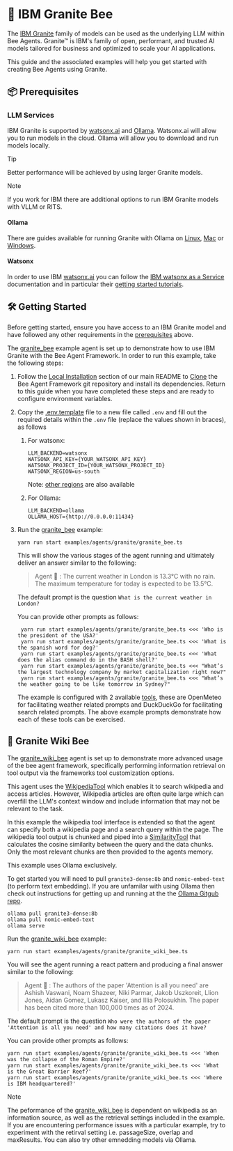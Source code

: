 # 🐝 IBM Granite Bee

The [IBM Granite](https://www.ibm.com/granite) family of models can be used as the underlying LLM within Bee Agents. Granite™ is IBM's family of open, performant, and trusted AI models tailored for business and optimized to scale your AI applications.

This guide and the associated examples will help you get started with creating Bee Agents using Granite.

## 📦 Prerequisites

### LLM Services

IBM Granite is supported by [watsonx.ai](https://www.ibm.com/products/watsonx-ai) and [Ollama](https://ollama.com/). Watsonx.ai will allow you to run models in the cloud. Ollama will allow you to download and run models locally.

> [!TIP]
> Better performance will be achieved by using larger Granite models.

> [!NOTE]
> If you work for IBM there are additional options to run IBM Granite models with VLLM or RITS.

#### Ollama

There are guides available for running Granite with Ollama on [Linux](https://www.ibm.com/granite/docs/run/granite-on-linux/granite/), [Mac](https://www.ibm.com/granite/docs/run/granite-on-mac/granite/) or [Windows](https://www.ibm.com/granite/docs/run/granite-on-windows/granite/).

#### Watsonx

In order to use IBM [watsonx.ai](https://www.ibm.com/products/watsonx-ai) you can follow the [IBM watsonx as a Service](https://www.ibm.com/docs/en/watsonx/saas) documentation and in particular their [getting started tutorials](https://www.ibm.com/docs/en/watsonx/saas?topic=getting-started-tutorials).

## 🛠️ Getting Started

Before getting started, ensure you have access to an IBM Granite model and have followed any other requirements in the [prerequisites](#prerequisites) above.

The [granite_bee](/examples/agents/granite/granite_bee.ts) example agent is set up to demonstrate how to use IBM Granite with the Bee Agent Framework. In order to run this example, take the following steps:

1. Follow the [Local Installation](https://github.com/i-am-bee/bee-agent-framework?tab=readme-ov-file#local-installation) section of our main README to [Clone](https://docs.github.com/en/repositories/creating-and-managing-repositories/cloning-a-repository) the Bee Agent Framework git repository and install its dependencies. Return to this guide when you have completed these steps and are ready to configure environment variables.

1. Copy the [.env.template](/.env.template) file to a new file called `.env` and fill out the required details within the `.env` file (replace the values shown in braces), as follows

   1. For watsonx:

      ```.env
      LLM_BACKEND=watsonx
      WATSONX_API_KEY={YOUR_WATSONX_API_KEY}
      WATSONX_PROJECT_ID={YOUR_WATSONX_PROJECT_ID}
      WATSONX_REGION=us-south
      ```

      Note: [other regions](https://www.ibm.com/docs/en/watsonx/saas?topic=integrations-regional-availability-cloud) are also available

   1. For Ollama:

      ```.env
      LLM_BACKEND=ollama
      OLLAMA_HOST={http://0.0.0.0:11434}
      ```

1. Run the [granite_bee](/examples/agents/granite/granite_bee.ts) example:

   ```shell
   yarn run start examples/agents/granite/granite_bee.ts
   ```

   This will show the various stages of the agent running and ultimately deliver an answer similar to the following:

   > Agent 🤖 : The current weather in London is 13.3°C with no rain. The maximum temperature for today is expected to be 13.5°C.

   The default prompt is the question `What is the current weather in London?`

   You can provide other prompts as follows:

   ```shell
    yarn run start examples/agents/granite/granite_bee.ts <<< 'Who is the president of the USA?'
    yarn run start examples/agents/granite/granite_bee.ts <<< 'What is the spanish word for dog?'
    yarn run start examples/agents/granite/granite_bee.ts <<< 'What does the alias command do in the BASH shell?'
    yarn run start examples/agents/granite/granite_bee.ts <<< "What’s the largest technology company by market capitalization right now?"
    yarn run start examples/agents/granite/granite_bee.ts <<< "What’s the weather going to be like tomorrow in Sydney?"
   ```

   The example is configured with 2 available [tools](/docs/tools.md), these are OpenMeteo for facilitating weather related prompts and DuckDuckGo for facilitating search related prompts. The above example prompts demonstrate how each of these tools can be exercised.

## 🤖 Granite Wiki Bee

The [granite_wiki_bee](/examples/agents/granite/granite_wiki_bee.ts) agent is set up to demonstrate more advanced usage of the bee agent framework, specifically performing information retrieval on tool output via the frameworks tool customization options.

This agent uses the [WikipediaTool](/src/tools/search/wikipedia.ts) which enables it to search wikipedia and access articles. However, Wikipedia articles are often quite large which can overfill the LLM's context window and include information that may not be relevant to the task.

In this example the wikipedia tool interface is extended so that the agent can specify both a wikipedia page and a search query within the page. The wikipedia tool output is chunked and piped into a [SimilarityTool](/src/tools/similarity.ts) that calculates the cosine similarity between the query and the data chunks. Only the most relevant chunks are then provided to the agents memory.

This example uses Ollama exclusively.

To get started you will need to pull `granite3-dense:8b` and `nomic-embed-text` (to perform text embedding). If you are unfamilar with using Ollama then check out instructions for getting up and running at the the [Ollama Gitgub repo](https://github.com/ollama/ollama).

```shell
ollama pull granite3-dense:8b
ollama pull nomic-embed-text
ollama serve
```

Run the [granite_wiki_bee](/examples/agents/granite/granite_wiki_bee.ts) example:

```shell
yarn run start examples/agents/granite/granite_wiki_bee.ts
```

You will see the agent running a react pattern and producing a final answer similar to the following:

> Agent 🤖 : The authors of the paper 'Attention is all you need' are Ashish Vaswani, Noam Shazeer, Niki Parmar, Jakob Uszkoreit, Llion Jones, Aidan Gomez, Lukasz Kaiser, and Illia Polosukhin. The paper has been cited more than 100,000 times as of 2024.

The default prompt is the question `Who were the authors of the paper 'Attention is all you need' and how many citations does it have?`

You can provide other prompts as follows:

```shell
yarn run start examples/agents/granite/granite_wiki_bee.ts <<< 'When was the collapse of the Roman Empire?'
yarn run start examples/agents/granite/granite_wiki_bee.ts <<< 'What is the Great Barrier Reef?'
yarn run start examples/agents/granite/granite_wiki_bee.ts <<< 'Where is IBM headquartered?'
```

> [!NOTE]
> The peformance of the [granite_wiki_bee](/examples/agents/granite/granite_wiki_bee.ts) is dependent on wikipedia as an information source, as well as the retrieval settings included in the example. If you are encountering performance issues with a particular example, try to experiment with the retirval setting i.e. passageSize, overlap and maxResults. You can also try other emnedding models via Ollama.
